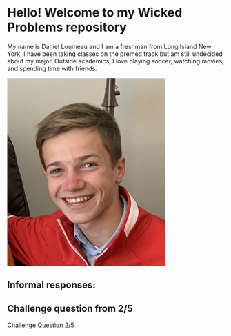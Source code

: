 # Hello! Welcome to my Wicked Problems repository

My name is Daniel Loumeau and I am a freshman from Long Island New York. I have been taking classes on the premed track but am still undecided about my major. Outside academics, I love playing soccer, watching movies, and spending time with friends. 

![](https://raw.githubusercontent.com/dloumeau/data100repository/main/DCE3E354-E882-4A16-87BF-6553F6261001_1_201_a.jpeg)

## Informal responses:

## Challenge question from 2/5
[Challenge Question 2/5](https://raw.githubusercontent.com/dloumeau/data100repository/main/A%20Person's%20path%20between%20homes.png)
